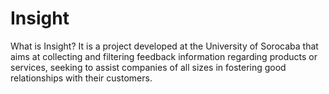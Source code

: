 # Insight
What is Insight? It is a project developed at the University of Sorocaba that aims at collecting and filtering feedback information regarding products or services, seeking to assist companies of all sizes in fostering good relationships with their customers.
